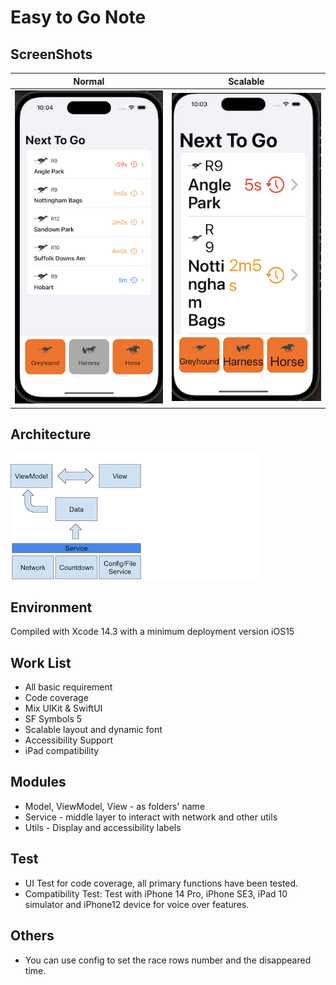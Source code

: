 
# Easy to Go Note

## ScreenShots

| Normal           | Scalable       |
| -------------    | ------------- |
|![](./Neds/Documentation/images/image3.png)  | ![](./Neds/Documentation/images/image1.png) |

## Architecture
![](./Neds/Documentation/images/image2.png)



## Environment
Compiled with Xcode 14.3 with a minimum deployment version iOS15


## Work List

- All basic requirement
- Code coverage
- Mix UIKit & SwiftUI
- SF Symbols 5
- Scalable layout and dynamic font
- Accessibility Support
- iPad compatibility

## Modules
- Model, ViewModel, View - as folders' name
- Service - middle layer to interact with network and other utils
- Utils - Display and accessibility labels

## Test
- UI Test for code coverage, all primary functions have been tested.
- Compatibility Test: Test with iPhone 14 Pro, iPhone SE3, iPad 10 simulator and iPhone12 device for voice over features.

## Others
- You can use config to set the race rows number and the disappeared time.

